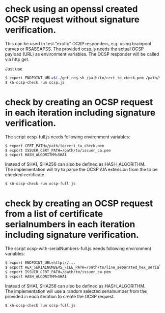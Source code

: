 # check using an openssl created OCSP request without signature verification.
This can be used to test "exotic" OCSP responders, e.g. using brainpool curves or RSASSAPSS.
The provided ocsp.js needs the actual OCSP payload (URL) as environment variables.
The OCSP responder will be called via http get.

Just use
```bash
$ export ENDPOINT_URL=$(./get_req.sh /path/to/cert_to_check.pem /path/to/issuer_ca.pem)
$ k6-ocsp-check run ocsp.js
```
# check by creating an OCSP request in each iteration including signature verification.
The script ocsp-full.js needs following environment variables:
```bash
$ export CERT_PATH=/path/to/cert_to_check.pem
$ export ISSUER_CERT_PATH=/path/to/issuer_ca.pem
$ export HASH_ALGORITHM=SHA1
```
Instead of SHA1, SHA256 can also be defined as HASH_ALGORITHM.  
The implementation will try to parse the OCSP AIA extension from the to be checked certificate.
```bash
$ k6-ocsp-check run ocsp-full.js
```

# check by creating an OCSP request from a list of certificate serialnumbers in each iteration including signature verification.
The script ocsp-with-serialNumbers-full.js needs following environment variables:
```bash
$ export ENDPOINT_URL=http://...
$ export HEX_SERIALNUMBERS_FILE_PATH=/path/to/line_separated_hex_serials.txt
$ export ISSUER_CERT_PATH=/path/to/issuer_ca.pem
$ export HASH_ALGORITHM=SHA1
```
Instead of SHA1, SHA256 can also be defined as HASH_ALGORITHM.  
The implementation will use a random selected serialnumber from the provided in each iteration to create the OCSP request.
```bash
$ k6-ocsp-check run ocsp-full.js
```